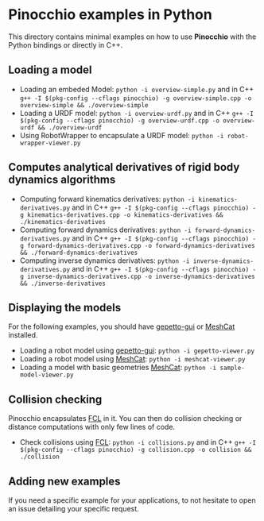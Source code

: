 # Pinocchio examples in Python

This directory contains minimal examples on how to use **Pinocchio** with the Python bindings or directly in C++. 

## Loading a model

- Loading an embeded Model: `python -i overview-simple.py` and in C++ `g++ -I $(pkg-config --cflags pinocchio) -g overview-simple.cpp -o overview-simple && ./overview-simple`
- Loading a URDF model: `python -i overview-urdf.py` and in C++ `g++ -I $(pkg-config --cflags pinocchio) -g overview-urdf.cpp -o overview-urdf && ./overview-urdf`
- Using RobotWrapper to encapsulate a URDF model: `python -i robot-wrapper-viewer.py`

## Computes analytical derivatives of rigid body dynamics algorithms

- Computing forward kinematics derivatives: `python -i kinematics-derivatives.py` and in C++ `g++ -I $(pkg-config --cflags pinocchio) -g kinematics-derivatives.cpp -o kinematics-derivatives && ./kinematics-derivatives`
- Computing forward dynamics derivatives: `python -i forward-dynamics-derivatives.py` and in C++ `g++ -I $(pkg-config --cflags pinocchio) -g forward-dynamics-derivatives.cpp -o forward-dynamics-derivatives && ./forward-dynamics-derivatives`
- Computing inverse dynamics derivatives: `python -i inverse-dynamics-derivatives.py` and in C++ `g++ -I $(pkg-config --cflags pinocchio) -g inverse-dynamics-derivatives.cpp -o inverse-dynamics-derivatives && ./inverse-derivatives`

## Displaying the models

For the following examples, you should have [gepetto-gui](https://github.com/Gepetto/gepetto-viewer-corba) or [MeshCat](https://github.com/rdeits/meshcat) installed.

- Loading a robot model using [gepetto-gui](https://github.com/Gepetto/gepetto-viewer-corba): `python -i gepetto-viewer.py`
- Loading a robot model using [MeshCat](https://github.com/rdeits/meshcat): `python -i meshcat-viewer.py`
- Loading a model with basic geometries [MeshCat](https://github.com/rdeits/meshcat): `python -i sample-model-viewer.py`

## Collision checking

Pinocchio encapsulates  [FCL](https://github.com/humanoid-path-planner/hpp-fcl) in it. You can then do collision checking or distance computations with only few lines of code.

- Check collisions using [FCL](https://github.com/humanoid-path-planner/hpp-fcl): `python -i collisions.py` and in C++ `g++ -I $(pkg-config --cflags pinocchio) -g collision.cpp -o collision && ./collision`

## Adding new examples

If you need a specific example for your applications, to not hesitate to open an issue detailing your specific request.
